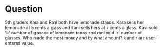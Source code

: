 # Question

5th graders Kara and Rani both have lemonade stands. Kara sells her lemonade at 5 cents a glass and
Rani sells hers at 7 cents a glass. Kara sold 'k' number of glasses of lemonade today and rani
sold 'r' number of glasses. Who made the most money and by what amount?
k and r are user-entered value.
